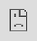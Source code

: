 # AND101 Project 1 - Hello, Squirrel!

Submitted by: **Chris A**

Time spent: **2** hours spent in total

## Summary

**Hello, Squirrel** is an android app that recreates the common "Hello, World!", to introduce ourselves to the neighborhood squirrel 🐿.

If I had to describe this project in three (3) emojis, they would be: **💻📈🎉**

## Application Features


The following REQUIRED features are completed:

- [X] Change profile name to your name
- [X] Change profile bio text to a personal bio about yourself
- [X] Modify hobby section to include your top three (3) hobbies

The following STRETCH features are implemented:

- [X] Re-brand the app by modifying the UI
- [ ] Modify the profile image by uploading a new image drawable

## Video Demo

Here's a video / GIF that demos all of the app's implemented features:


<iframe src="https://www.loom.com/embed/7121e8cf425945bc888238108738d6e9?sid=a3315dcc-5d5f-4937-876c-a85f4782736b" frameborder="0" webkitallowfullscreen mozallowfullscreen allowfullscreen style="position: absolute; top: 0; left: 0; width: 100%; height: 100%;"></iframe>


GIF created with **your chosen GIF tool**

<!-- Recommended tools:
- [Kap](https://getkap.co/) for macOS
- [ScreenToGif](https://www.screentogif.com/) for Windows
- [peek](https://github.com/phw/peek) for Linux. -->

## Notes

Image not showing.


## License

Copyright **2025** **Chris A**

Licensed under the Apache License, Version 2.0 (the "License");
you may not use this file except in compliance with the License.
You may obtain a copy of the License at

    http://www.apache.org/licenses/LICENSE-2.0

Unless required by applicable law or agreed to in writing, software
distributed under the License is distributed on an "AS IS" BASIS,
WITHOUT WARRANTIES OR CONDITIONS OF ANY KIND, either express or implied.
See the License for the specific language governing permissions and
limitations under the License.
